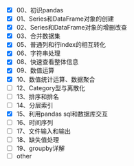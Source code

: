 - [x] 00、初识pandas
- [x] 01、Series和DataFrame对象的创建
- [x] 02、Series和DataFrame对象的增删改查
- [x] 03、合并数据集
- [x] 05、普通列和行index的相互转化
- [x] 06、字符串处理
- [x] 08、快速查看整体信息
- [x] 09、数值运算
- [x] 10、数值统计运算、数据聚合
- [ ] 12、Category型与离散化
- [ ] 13、排序和排名
- [ ] 14、分层索引
- [x] 15、利用pandas sql和数据库交互
- [ ] 16、时间序列
- [ ] 17、文件输入和输出
- [ ] 18、缺失值处理
- [ ] 19、groupby详解
- [ ] other